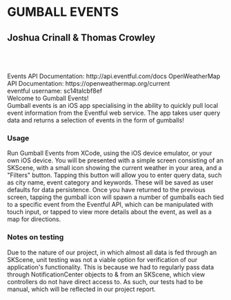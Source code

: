 # GUMBALL EVENTS
## Joshua Crinall & Thomas Crowley
<br />
<br />
<br />
Events API Documentation:  http://api.eventful.com/docs
OpenWeatherMap API Documentation:  https://openweathermap.org/current
<br />
eventful username: sc14talcbf8ef
<br />
Welcome to Gumball Events! <br />
Gumball events is an iOS app specialising in the ability to quickly pull local
event information from the Eventful web service. The app takes user query data
and returns a selection of events in the form of gumballs!
<br />

### Usage
Run Gumball Events from XCode, using the iOS device emulator, or your own iOS
device. You will be presented with a simple screen consisting of an SKScene,
with a small icon showing the current weather in your area, and a "Filters" 
button. Tapping this button will allow you to enter query data, such as city
name, event category and keywords. These will be saved as user defaults for data
persistence. Once you have returned to the previous screen, tapping the gumball
icon will spawn a number of gumballs each tied to a specific event from the 
Eventful API, which can be manipulated with touch input, or tapped to view more 
details about the event, as well as a map for directions.

### Notes on testing
Due to the nature of our project, in which almost all data is fed through an
SKScene, unit testing was not a viable option for verification of our 
application's functionality. This is because we had to regularly pass data 
through NotificationCenter objects to & from an SKScene, which view controllers 
do not have direct access to. As such, our tests had to be manual, which will be 
reflected in our project report.